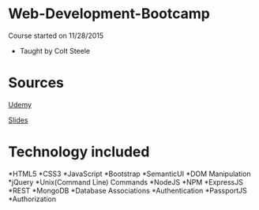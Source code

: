 # Web-Development-Bootcamp

Course started on 11/28/2015
- Taught by Colt Steele

# Sources

[Udemy](https://www.udemy.com/the-web-developer-bootcamp)


[Slides](https://webdev.slides.com/coltsteele)

# Technology included 
*HTML5
*CSS3
*JavaScript
*Bootstrap
*SemanticUI
*DOM Manipulation
*jQuery
*Unix(Command Line) Commands
*NodeJS
*NPM
*ExpressJS
*REST
*MongoDB
*Database Associations
*Authentication
*PassportJS
*Authorization
